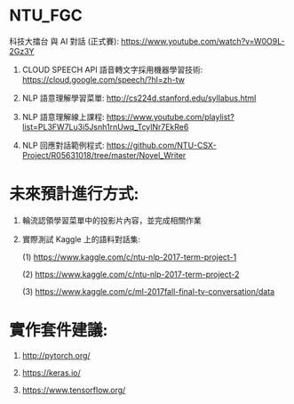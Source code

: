 # NTU_FGC

科技大擂台 與 AI 對話 (正式賽): https://www.youtube.com/watch?v=W0O9L-2Gz3Y

1. CLOUD SPEECH API 語音轉文字採用機器學習技術: https://cloud.google.com/speech/?hl=zh-tw

2. NLP 語意理解學習菜單: http://cs224d.stanford.edu/syllabus.html

3. NLP 語意理解線上課程: https://www.youtube.com/playlist?list=PL3FW7Lu3i5Jsnh1rnUwq_TcylNr7EkRe6

4. NLP 回應對話範例程式: https://github.com/NTU-CSX-Project/R05631018/tree/master/Novel_Writer

# 未來預計進行方式:

1. 輪流認領學習菜單中的投影片內容，並完成相關作業

2. 實際測試 Kaggle 上的語料對話集:

    (1) https://www.kaggle.com/c/ntu-nlp-2017-term-project-1
    
    (2) https://www.kaggle.com/c/ntu-nlp-2017-term-project-2
    
    (3) https://www.kaggle.com/c/ml-2017fall-final-tv-conversation/data  

# 實作套件建議:

1. http://pytorch.org/

2. https://keras.io/

3. https://www.tensorflow.org/
